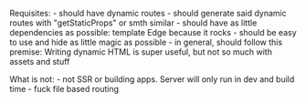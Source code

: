 Requisites:
    - should have dynamic routes
    - should generate said dynamic routes with "getStaticProps" or smth similar
    - should have as little dependencies as possible: template Edge because it rocks
    - should be easy to use and hide as little magic as possible
    - in general, should follow this premise: Writing dynamic HTML is super useful, but not so much with assets and stuff

What is not:
    - not SSR or building apps. Server will only run in dev and build time
    - fuck file based routing